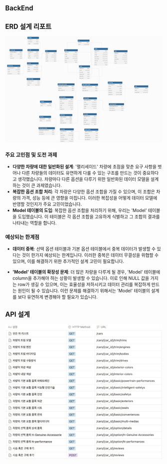 ## BackEnd

## ERD 설계 리포트
![img.png](ERD.png)
### 주요 고민점 및 도전 과제
- **다양한 차량에 대한 일반화된 설계**: '팰리세이드' 차량에 초점을 맞춘 요구 사항을 벗어나 다른 차량들의 데이터도 유연하게 다룰 수 있는 구조를 만드는 것이 중요하다고 생각했습니다. 차량마다 다른 옵션을 다루기 위한 일반화된 데이터 모델을 설계하는 것이 큰 과제였습니다.
- **복잡한 옵션 조합 처리**: 각 차량은 다양한 옵션 조합을 가질 수 있으며, 이 조합은 차량의 가격, 성능 등에 큰 영향을 미칩니다. 이러한 복잡성을 어떻게 데이터 모델에 반영할 것인지가 주요 고민이었습니다.
- **Model 테이블의 도입**: 복잡한 옵션 조합을 처리하기 위해, 우리는 'Model' 테이블을 도입했습니다. 이 테이블은 각 옵션 조합을 고유하게 식별하고 그 조합의 결과를 나타내는 역할을 합니다.

### 예상되는 한계점
- **데이터 중복**: 선택 옵션 테이블과 기본 옵션 테이블에서 중복 데이터가 발생할 수 있다는 것이 한가지 예상되는 한계입니다. 이러한 중복은 데이터 무결성을 위협할 수 있으며, 이를 해결하기 위한 추가적인 설계 고민이 필요합니다.

- **'Model' 테이블의 확장성 문제**: 더 많은 차량을 다루게 될 경우, 'Model' 테이블에 column을 추가해야 하는 상황이 발생할 수 있습니다. 이로 인해 NULL 값을 가지는 row가 생길 수 있으며, 이는 효율성을 저하시키고 데이터 관리를 복잡하게 만드는 원인이 될 수 있습니다. 이런 문제를 해결하기 위해서는 'Model' 테이블의 설계를 보다 유연하게 변경해야 할 필요가 있습니다.

## API 설계
![img_3.png](API설계.png)